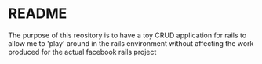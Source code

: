 # README

The purpose of this reository is to have a toy CRUD application for rails to allow me to 'play' around in the rails environment without affecting the work produced for the actual facebook rails project 
